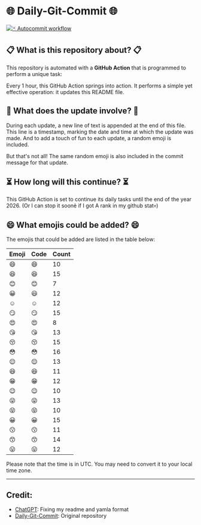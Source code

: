 # 🌐 Daily-Git-Commit 🌐

[![🃏 Autocommit workflow](https://github.com/kleqing/git-auto-commit/actions/workflows/main.yaml/badge.svg?event=check_run)](https://github.com/kleqing/git-auto-commit/actions/workflows/main.yaml)

## 📋 What is this repository about? 📋

This repository is automated with a **GitHub Action** that is programmed to perform a unique task:

Every 1 hour, this GitHub Action springs into action. It performs a simple yet effective operation: it updates this README file.

## 🔄 What does the update involve? 🔄

During each update, a new line of text is appended at the end of this file. This line is a timestamp, marking the date and time at which the update was made. And to add a touch of fun to each update, a random emoji is included.

But that's not all! The same random emoji is also included in the commit message for that update.

## ⏳ How long will this continue? ⏳

This GitHub Action is set to continue its daily tasks until the end of the year 2026. (Or I can stop it soonẻ if I got A rank in my github stat💀)

## 😄 What emojis could be added? 😄

The emojis that could be added are listed in the table below:

| Emoji | Code | Count |
| --- | --- | --- |
| 😄 | :smile: | 10 |
| 😆 | :laughing: | 15 |
| 😊 | :blush: | 7 |
| 😀 | :smiley: | 12 |
| ☺️ | :relaxed: | 12 |
| 😏 | :smirk: | 15 |
| 😍 | :heart_eyes: | 8 |
| 😘 | :kissing_heart: | 13 |
| 😚 | :kissing_closed_eyes: | 15 |
| 😳 | :flushed: | 16 |
| 😌 | :relieved: | 13 |
| 😆 | :satisfied: | 11 |
| 😁 | :grin: | 12 |
| 😉 | :wink: | 10 |
| 😜 | :stuck_out_tongue_winking_eye: | 13 |
| 😝 | :stuck_out_tongue_closed_eyes: | 10 |
| 😀 | :grinning: | 15 |
| 😗 | :kissing: | 11 |
| 😙 | :kissing_smiling_eyes: | 14 |
| 😛 | :stuck_out_tongue: | 12 |

Please note that the time is in UTC. You may need to convert it to your local time zone.

---

## Credit:

- [ChatGPT](chatgpt.com): Fixing my readme and yamla format
- [Daily-Git-Commit](https://github.com/diegomarty/daily-git-commit): Original repository

